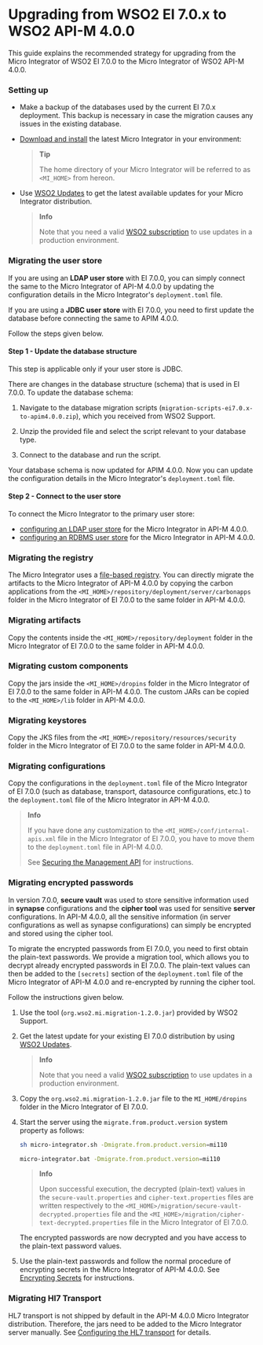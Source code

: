 # Upgrading from WSO2 EI 7.0.x to WSO2 API-M 4.0.0

This guide explains the recommended strategy for upgrading from the Micro Integrator of WSO2 EI 7.0.0 to the Micro Integrator of WSO2 API-M 4.0.0.

### Setting up

- Make a backup of the databases used by the current EI 7.0.x deployment. This backup is necessary in case the migration causes any issues in the existing database.
- [Download and install](https://apim.docs.wso2.com/en/4.0.0/install-and-setup/install/installing-the-product/installing-mi) the latest Micro Integrator in your environment:

	> **Tip**
    > 
	> The home directory of your Micro Integrator will be referred to as `<MI_HOME>` from hereon.

- Use [WSO2 Updates](https://updates.docs.wso2.com/en/latest/updates/overview/) to get the latest available updates for your Micro Integrator distribution.

	> **Info**
    >
	> Note that you need a valid [WSO2 subscription](https://wso2.com/subscription) to use updates in a production environment.

### Migrating the user store

If you are using an **LDAP user store** with EI 7.0.0, you can simply connect the same to the Micro Integrator of API-M 4.0.0 by updating the configuration details in the Micro Integrator's `deployment.toml` file. 

If you are using a **JDBC user store** with EI 7.0.0, you need to first update the database before connecting the same to APIM 4.0.0.

Follow the steps given below.

#### Step 1 - Update the database structure

This step is applicable only if your user store is JDBC. 

There are changes in the database structure (schema) that is used in EI 7.0.0. To update the database schema:

1. Navigate to the database migration scripts (`migration-scripts-ei7.0.x-to-apim4.0.0.zip`), which you received from WSO2 Support.

2. Unzip the provided file and select the script relevant to your database type.

3. Connect to the database and run the script.

Your database schema is now updated for APIM 4.0.0. Now you can update the configuration details in the Micro Integrator's `deployment.toml` file.

#### Step 2 - Connect to the user store

To connect the Micro Integrator to the primary user store:

-	[configuring an LDAP user store](https://apim.docs.wso2.com/en/4.0.0/install-and-setup/setup/mi-setup/user_stores/setting_up_a_userstore/#configuring-an-ldap-user-store) for the Micro Integrator in API-M 4.0.0.
-	[configuring an RDBMS user store](https://apim.docs.wso2.com/en/4.0.0/install-and-setup/setup/mi-setup/user_stores/setting_up_a_userstore/#configuring-an-rdbms-user-store) for the Micro Integrator in API-M 4.0.0.

### Migrating the registry
The Micro Integrator uses a [file-based registry](https://apim.docs.wso2.com/en/4.0.0/install-and-setup/setup/mi-setup/deployment/file_based_registry). You can directly migrate the artifacts to the Micro Integrator of API-M 4.0.0 by copying the carbon applications from the `<MI_HOME>/repository/deployment/server/carbonapps` folder in the Micro Integrator of EI 7.0.0 to the same folder in API-M 4.0.0. 

### Migrating artifacts
Copy the contents inside the `<MI_HOME>/repository/deployment` folder in the Micro Integrator of EI 7.0.0 to the same folder in API-M 4.0.0.

### Migrating custom components
Copy the jars inside the `<MI_HOME>/dropins` folder in the Micro Integrator of EI 7.0.0 to the same folder in API-M 4.0.0. The custom JARs can be copied to the `<MI_HOME>/lib` folder in API-M 4.0.0.

### Migrating keystores
Copy the JKS files from the `<MI_HOME>/repository/resources/security` folder in the Micro Integrator of EI 7.0.0 to the same folder in API-M 4.0.0.

### Migrating configurations
Copy the configurations in the `deployment.toml` file of the Micro Integrator of EI 7.0.0 (such as database, transport, datasource configurations, etc.) to the `deployment.toml` file of the Micro Integrator in API-M 4.0.0.

> **Info**
> 
> If you have done any customization to the `<MI_HOME>/conf/internal-apis.xml` file in the Micro Integrator of EI 7.0.0, you have to move them to the `deployment.toml` file in API-M 4.0.0. 
> 
> See [Securing the Management API](https://apim.docs.wso2.com/en/4.0.0/install-and-setup/setup/mi-setup/security/securing_management_api) for instructions.

### Migrating encrypted passwords

In version 7.0.0, **secure vault** was used to store sensitive information used in **synapse** configurations and the **cipher tool** was used for sensitive **server** configurations. In API-M 4.0.0, all the sensitive information (in server configurations as well as synapse configurations) can simply be encrypted and stored using the cipher tool.

To migrate the encrypted passwords from EI 7.0.0, you need to first obtain the plain-text passwords. We provide a migration tool, which allows you to decrypt already encrypted passwords in EI 7.0.0.  The plain-text values can then be added to the `[secrets]` section of the `deployment.toml` file of the Micro Integrator of API-M 4.0.0 and re-encrypted by running the cipher tool. 

Follow the instructions given below.

1. Use the tool (`org.wso2.mi.migration-1.2.0.jar`) provided by WSO2 Support.
2. Get the latest update for your existing EI 7.0.0 distribution by using [WSO2 Updates](https://updates.docs.wso2.com/en/latest/updates/overview/).

	> **Info**
    > 
	> Note that you need a valid [WSO2 subscription](https://wso2.com/subscription) to use updates in a production environment.

3. Copy the `org.wso2.mi.migration-1.2.0.jar` file to the `MI_HOME/dropins` folder in the Micro Integrator of EI 7.0.0.

4. Start the server using the `migrate.from.product.version` system property as follows:

	```bash tab='On Linux/Unix'
	sh micro-integrator.sh -Dmigrate.from.product.version=mi110
	```
	
	```bash tab='On Windows'
	micro-integrator.bat -Dmigrate.from.product.version=mi110
	```

	> **Info**
    > 
	> Upon successful execution, the decrypted (plain-text) values in the `secure-vault.properties` and `cipher-text.properties` files are written respectively to the `<MI_HOME>/migration/secure-vault-decrypted.properties` file and the `<MI_HOME>/migration/cipher-text-decrypted.properties` file in the Micro Integrator of EI 7.0.0.

	The encrypted passwords are now decrypted and you have access to the plain-text password values.

5.	Use the plain-text passwords and follow the normal procedure of encrypting secrets in the Micro Integrator of API-M 4.0.0. See [Encrypting Secrets](https://apim.docs.wso2.com/en/4.0.0/install-and-setup/setup/mi-setup/security/encrypting_plain_text) for instructions.

### Migrating Hl7 Transport

HL7 transport is not shipped by default in the API-M 4.0.0 Micro Integrator distribution. Therefore, the jars need to be added to the Micro Integrator server manually. See [Configuring the HL7 transport](https://apim.docs.wso2.com/en/4.0.0/install-and-setup/setup/mi-setup/transport_configurations/configuring-transports/#configuring-the-hl7-transport) for details.
